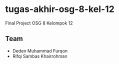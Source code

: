 # tugas-akhir-osg-8-kel-12

Final Project OSG 8 Kelompok 12

## Team

- Deden Muhammad Furqon
- Rifqi Sambas Khairrohman
